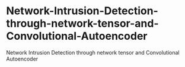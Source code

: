 # Network-Intrusion-Detection-through-network-tensor-and-Convolutional-Autoencoder
 Network Intrusion Detection through network tensor and Convolutional Autoencoder
